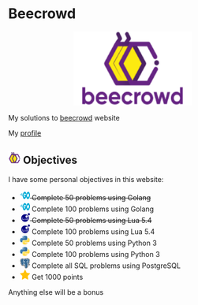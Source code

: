 # Beecrowd

<p align="center">
<a href="https://www.beecrowd.com.br">
    <img  width="240"  height="150"  src="assets/logo-beecrowd.webp">
</a>
</p>

My solutions to [beecrowd](https://www.beecrowd.com.br/) website

My [profile](https://www.beecrowd.com.br/judge/pt/profile/394946)

## <img width="25" height="25" src="assets/beecrowd.ico"> Objectives 

I have some personal objectives in this website:

- ~~<img width="20" height="20" src="assets/golang.svg"> Complete 50 problems using Golang~~
- <img width="20" height="20" src="assets/golang.svg"> Complete 100 problems using Golang
- ~~<img width="20" height="20" src="assets/lua.png"> Complete 50 problems using Lua 5.4~~
- <img width="20" height="20" src="assets/lua.png"> Complete 100 problems using Lua 5.4
- <img width="20" height="20" src="assets/python.png"> Complete 50 problems using Python 3
- <img width="20" height="20" src="assets/python.png"> Complete 100 problems using Python 3
- <img width="20" height="20" src="assets/postgresql.png"> Complete all SQL problems using PostgreSQL
- <img width="20" height="20" src="assets/star.png"> Get 1000 points

Anything else will be a bonus
